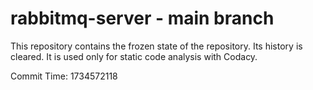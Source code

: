 # rabbitmq-server - main branch

This repository contains the frozen state of the repository.
Its history is cleared. It is used only for static code
analysis with Codacy.

Commit Time: 1734572118